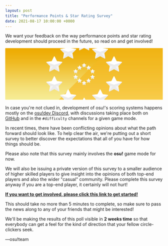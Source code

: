 ```yaml
---
layout: post
title: "Performance Points & Star Rating Survey"
date: 2021-08-17 10:00:00 +0000
---
```


We want your feedback on the way performance points and star rating development should proceed in the future, so read on and get involved!

![](/wiki/shared/news/banners/star-rating.jpg)

In case you're not clued in, development of osu!'s scoring systems happens mostly on the [osu!dev Discord](https://discord.gg/ppy), with discussions taking place both on [GitHub](https://github.com/ppy/osu-performance) and in the `#difficulty` channels for a given game mode.

In recent times, there have been conflicting opinions about what the path forward should look like. To help clear the air, we're putting out a short survey to better discover the expectations that all of you have for how things should be.

Please also note that this survey mainly involves the **osu!** game mode for now. 

We will also be issuing a private version of this survey to a smaller audience of higher skilled players to give insight into the opinions of both top-end players and also the wider "casual" community. Please complete this survey anyway if you are a top-end player, it certainly will not hurt!

[**If you want to get involved, please click this link to get started!**](https://forms.gle/AchMN5Q3AyLHFAKc8)

This should take no more than 5 minutes to complete, so make sure to pass the news along to any of your friends that might be interested!

We'll be making the results of this poll visible in **2 weeks time** so that everybody can get a feel for the kind of direction that your fellow circle-clickers seek.

—osu!team
